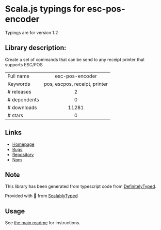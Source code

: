 
# Scala.js typings for esc-pos-encoder

Typings are for version 1.2

## Library description:
Create a set of commands that can be send to any receipt printer that supports ESC/POS

|                    |                 |
| ------------------ | :-------------: |
| Full name          | esc-pos-encoder |
| Keywords           | pos, escpos, receipt, printer |
| # releases         | 2 |
| # dependents       | 0 |
| # downloads        | 11281 |
| # stars            | 0 |

## Links
- [Homepage](https://github.com/NielsLeenheer/EscPosEncoder#readme)
- [Bugs](https://github.com/NielsLeenheer/EscPosEncoder/issues)
- [Repository](https://github.com/NielsLeenheer/EscPosEncoder)
- [Npm](https://www.npmjs.com/package/esc-pos-encoder)
    


## Note
This library has been generated from typescript code from [DefinitelyTyped](https://definitelytyped.org).

Provided with :purple_heart: from [ScalablyTyped](https://github.com/oyvindberg/ScalablyTyped)

## Usage
See [the main readme](../../readme.md) for instructions.


